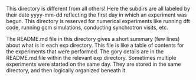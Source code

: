 This directory is different from all others!
Here the subdirs are all labeled by their date yyyy-mm-dd reflecting the first day in which an experiment was begun.
This directory is reserved for numerical experiments like running dft code, running gcm simulations, conducting synchrotron visits, etc.

The README.md file in this directory gives a short summary (few lines) about what is in each exp directory.
This file is like a table of contents for the experiments that were performed.
The gory details are in the README.md file within the relevant exp directory.
Sometimes multiple experiments were started on the same day.
They are stored in the same directory, and then logically organized beneath it.


